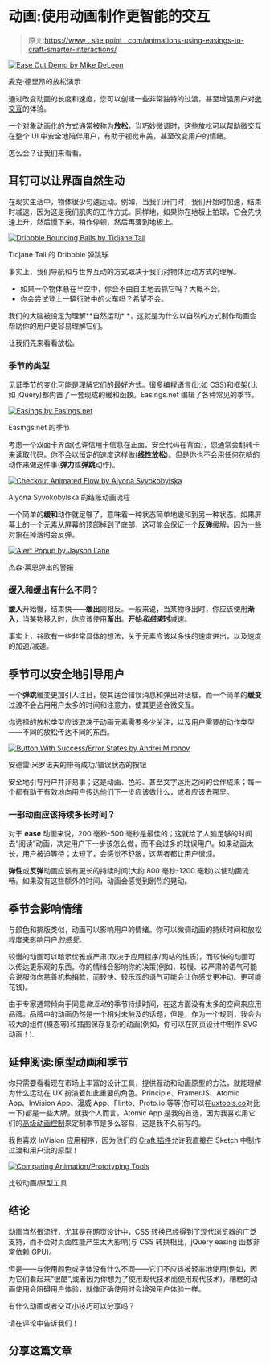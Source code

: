 # 动画:使用动画制作更智能的交互

> 原文:[https://www . site point . com/animations-using-easings-to-craft-smarter-interactions/](https://www.sitepoint.com/animations-using-easings-to-craft-smarter-interactions/)

[![Ease Out Demo by Mike DeLeon](../Images/c93c6683c12c2f9ab1e416ac12678cbf.png)](https://dribbble.com/shots/2367126-Module-Interaction)

麦克·德里昂的放松演示

通过改变动画的长度和速度，您可以创建一些非常独特的过渡，甚至增强用户对[微交互](https://www.sitepoint.com/how-to-lift-your-ux-out-of-the-pack-with-micro-interactions/)的体验。

一个对象动画化的方式通常被称为**放松**，当巧妙微调时，这些放松可以帮助微交互在整个 UI 中安全地陪伴用户，有助于视觉审美，甚至改变用户的情绪。

怎么会？让我们来看看。

## 耳钉可以让界面自然生动

在现实生活中，物体很少匀速运动。例如，当我们开门时，我们开始时加速，结束时减速，因为这是我们肌肉的工作方式。同样地，如果你在地板上拍球，它会先快速上升，然后慢下来，稍作停顿，然后再落到地板上。

[![Dribbble Bouncing Balls by Tidjane Tall](../Images/64044306105c49f5b7fd79c8c97344d4.png)](https://dribbble.com/shots/1946982-Dribbble-Bouncing-Balls)

Tidjane Tall 的 Dribbble 弹跳球

事实上，我们导航和与世界互动的方式取决于我们对物体运动方式的理解。

*   如果一个物体悬在半空中，你会不由自主地去抓它吗？大概不会。
*   你会尝试登上一辆行驶中的火车吗？希望不会。

我们的大脑被设定为理解**自然运动* *，这就是为什么以自然的方式制作动画会帮助你的用户更容易理解它们。

让我们先来看看放松。

### 季节的类型

见证季节的变化可能是理解它们的最好方式。很多编程语言(比如 CSS)和框架(比如 jQuery)都内置了一套现成的缓和函数。Easings.net 编辑了各种常见的季节。

[![Easings by Easings.net](../Images/4a453bcf5c1dd2e950f77a5333636c5c.png)](http://easings.net/)

Easings.net 的季节

考虑一个双面卡界面(也许信用卡信息在正面，安全代码在背面)，您通常会翻转卡来读取代码。你不会以恒定的速度这样做(**线性放松**)。但是你也不会用任何花哨的动作来做这件事(**弹力**或**弹跳**动作)。

[![Checkout Animated Flow by Alyona Syvokobylska](../Images/b3da08cf89c2882f74a0a7b2649a889b.png)](https://dribbble.com/shots/2831756-Checkout-Animated-Flow)

Alyona Syvokobylska 的结账动画流程

一个简单的**缓和**动作就足够了，意味着一种状态简单地缓和到另一种状态。如果屏幕上的一个元素从屏幕的顶部掉到了底部，这可能会保证一个**反弹**缓解，因为一些对象在掉落时会反弹。

[![Alert Popup by Jayson Lane](../Images/2c50908b4e29547c2bcc2bb669bd4f90.png)](https://dribbble.com/shots/1250262--GIF-Alert-Popup)

杰森·莱恩弹出的警报

### 缓入和缓出有什么不同？

**缓入**开始慢，结束快——**缓出**则相反。一般来说，当某物移出时，你应该使用**渐入**，当某物移入时，你应该使用**渐出**。**开始*和结束*时**减速。

事实上，谷歌有一些非常具体的想法，关于元素应该以多快的速度进出，以及速度的加速/减速。

## 季节可以安全地引导用户

一个**弹跳**缓变更加引人注目，使其适合错误消息和弹出对话框，而一个简单的**缓变**过渡不会占用用户太多的时间和注意力，使其更适合微交互。

你选择的放松类型应该取决于动画元素需要多少关注，以及用户需要的动作类型——不同的放松传达不同的东西。

[![Button With Success/Error States by Andrei Mironov](../Images/3ba3574d057f623568aa321fd2547602.png)](https://dribbble.com/shots/2323892-Button-with-success-error-states)

安德雷·米罗诺夫的带有成功/错误状态的按钮

安全地引导用户并非易事；这是动画、色彩、甚至文字运用之间的合作成果；每一个都有助于有效地向用户传达他们下一步应该做什么，或者应该去哪里。

### 一部动画应该持续多长时间？

对于 **ease** 动画来说，200 毫秒-500 毫秒是最佳的；这就给了人脑足够的时间去“阅读”动画，决定用户下一步该怎么做，而不会过多的耽误用户。如果动画太长，用户被迫等待；太短了，会感觉不舒服，这两者都让用户很烦。

**弹性**或**反弹**动画应该有更长的持续时间(大约 800 毫秒-1200 毫秒)以使动画流畅。如果没有这些额外的时间，动画会感觉到剧烈的晃动。

## 季节会影响情绪

与颜色和排版类似，动画可以影响用户的情绪。你可以微调动画的持续时间和放松程度来影响用户*的感受*。

较慢的动画可以暗示优雅或严肃(取决于应用程序/网站的性质)，而较快的动画可以传达更乐观的东西。你的情绪会影响你的决策(例如，较慢、较严肃的语气可能会说服你向慈善机构捐款，而较快、较乐观的语气可能会让你感觉更冲动、更可能花钱)。

由于专家通常倾向于同意*微互动*的季节持续时间，在这方面没有太多的空间来应用品牌。品牌中的动画仍然是一个相对未触及的话题，但是，作为一个规则，我会为较大的组件(模态等)和插图保存复杂的动画(例如，你可以在网页设计中制作 SVG 动画！).

## 延伸阅读:原型动画和季节

你只需要看看现在市场上丰富的设计工具，提供互动和动画原型的方法，就能理解为什么运动在 UX 扮演着如此重要的角色。Principle、FramerJS、Atomic App、InVision App、漫威 App、Flinto、Proto.io 等等(你可以在[uxtools.co](http://uxtools.co/tools/#/prototyping)对比一下)都是一些大牌。就我个人而言，Atomic App 是我的首选，因为我喜欢用它们的[高级动画控制](https://www.sitepoint.com/handle-complex-animations-with-atomic-io/)来定制季节是多么容易，这是我不久前写的。

我也喜欢 InVision 应用程序，因为他们的 [Craft 插件](https://www.sitepoint.com/making-crafty-uis-sketch-photoshop/)允许我直接在 Sketch 中制作过渡和用户流的原型！

[![Comparing Animation/Prototyping Tools](../Images/2f0c3ccf6e0280225fc770f2bd26b524.png)](http://uxtools.co/)

比较动画/原型工具

## 结论

动画当然很流行，尤其是在网页设计中，CSS 转换已经得到了现代浏览器的广泛支持，而不会对页面性能产生太大影响(与 CSS 转换相比，jQuery easing 函数非常依赖 GPU)。

但是——与使用颜色或字体没有什么不同——它们不应该被轻率地使用(例如，因为它们看起来“很酷”,或者因为你想为了使用现代技术而使用现代技术)。糟糕的动画使用会阻碍用户体验，就像正确使用时会增强用户体验一样。

有什么动画或者交互小技巧可以分享吗？

请在评论中告诉我们！

## 分享这篇文章